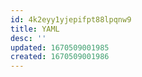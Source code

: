 ```yaml
---
id: 4k2eyy1yjepifpt88lpqnw9
title: YAML
desc: ''
updated: 1670509001985
created: 1670509001986
---
```

